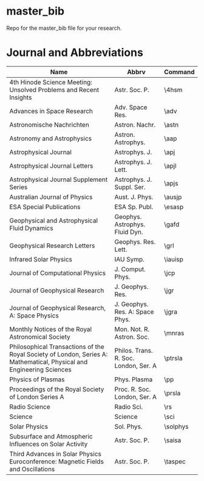 # master_bib
Repo for the master_bib file for your research. 

# Journal and Abbreviations
| Name | Abbrv | Command |
| ---- | ----- | ------- |
| 4th Hinode Science Meeting: Unsolved Problems and Recent Insights | Astr. Soc. P. | \4hsm |
| Advances in Space Research | Adv. Space Res. | \adv |
| Astronomische Nachrichten | Astron. Nachr. | \astn | 
| Astronomy and Astrophysics | Astron. Astrophys. | \aap |
| Astrophysical Journal | Astrophys. J. | \apj |
| Astrophysical Journal Letters | Astrophys. J. Lett. | \apjl |
| Astrophysical Journal Supplement Series | Astrophys. J. Suppl. Ser. | \apjs |
| Australian Journal of Physics | Aust. J. Phys. | \ausjp |
| ESA Special Publications | ESA Sp. Publ. | \esasp | 
| Geophysical and Astrophysical Fluid Dynamics | Geophys. Astrophys. Fluid Dyn. | \gafd |
| Geophysical Research Letters | Geophys. Res. Lett. | \grl |
| Infrared Solar Physics | IAU Symp. | \iauisp | 
| Journal of Computational Physics | J. Comput. Phys. | \jcp |
| Journal of Geophysical Research | J. Geophys. Res. | \jgr |
| Journal of Geophysical Research, A: Space Physics | J. Geophys. Res. A: Space Phys. | \jgra | 
| Monthly Notices of the Royal Astronomical Society | Mon. Not. R. Astron. Soc. | \mnras |
| Philosophical Transactions of the Royal Society of London, Series A: Mathematical, Physical and Engineering Sciences | Philos. Trans. R. Soc. London, Ser. A | \ptrsla |
| Physics of Plasmas | Phys. Plasma | \pp | 
| Proceedings of the Royal Society of London Series A | Proc. R. Soc. London, Ser. A | \prsla |
| Radio Science | Radio Sci. | \rs |
| Science | Science | \sci |
| Solar Physics | Sol. Phys. | \solphys | 
| Subsurface and Atmospheric Influences on Solar Activity | Astr. Soc. P. | \saisa |
| Third Advances in Solar Physics Euroconference: Magnetic Fields and Oscillations | Astr. Soc. P. | \taspec |
